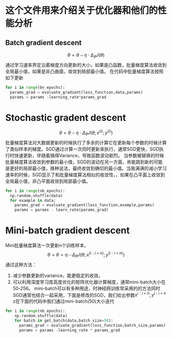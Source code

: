# 这个文件用来介绍关于优化器和他们的性能分析
## Batch gradient descent
$$\theta = \theta-\eta\cdot\Delta_{\theta}J(\theta)$$
通过学习速率界定沿着梯度方向更新的大小，如果是凸函数，批量梯度算法收敛到全局最小值，如果是非凸曲面，收敛到局部最小值。
在代码中批量梯度算法按照如下更新
```Python
for i in range(bn_epochs):
  params_grad = evaluate_gradient(loss_function,data,params)
  params = params -learning_rate*params_grad

```
# Stochastic gradent descent
$$\theta = \theta-\eta\cdot\Delta_{\theta}J(\theta;x^{(i)};y^{(i)})$$
批量梯度算法对大数据更新的时候执行了多余的计算它在更新每个参数的时候计算了类似样本的梯度。SGD通过计算一次同时更新来执行，通常SGD更快，SGD执行时快速更新，伴随着搞得Variance，导致函数波动剧烈。
当参数被替换的时候批量梯度算法收敛到参数的最小值，SGD的波动在另一方面，肯能跳到新的可能是更好的局部最小值，换种说法，最终收敛到确切的最小值。当我满满的减小学习速率的时候，SGD显示了和批量梯度算法相似的收敛性，，如果在凸平面上收敛到全局最小值，非凸平面收敛到局部最小值。
```Python
for i in range(nb_epochs):
  np.random.shuffle(data)
  for example in data:
    params_grad = evaluate_gradient(loss_function,example,params)
    params = params - learn_rate(params_grad)

```
# Mini-batch gradient descent
Mini批量梯度算法一次更新n个训练样本。
$$\theta = \theta=\eta\cdots\Delta_{\theta}J(\theta;x^{(i:i+n)};y^{(i:i+n)})$$
通过这种方法：
1. 减少参数更新的variance，能更稳定的收敛。
2. 可以利用深度学习库高度优化的矩阵优化器计算梯度，通常mini-batch大小在50-256。
mini-batch可以有多种用途，时神经网训练常采用的的方法同时SGD通常也结合一起采用，下面是修改的SGD，我们给出参数$x^{i:i+n};y^{i:i+n}$
z在下面的代码中我们通过mini-batch(50)大小迭代
```Python
for i in range(nb_epochs):
    np.random.shuffle(data)
    for batch in get_batch(data,batch_size=50):
      params_grad = evaluate_gradient(loss_function,batch_size,params)
      params = params -learning_rate * params_grad
```
